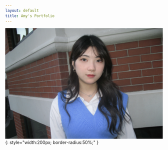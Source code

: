 ```yaml
---
layout: default
title: Amy's Portfolio
---
```


![Amy Chen](PIC.JPG){: style="width:200px; border-radius:50%;" }


